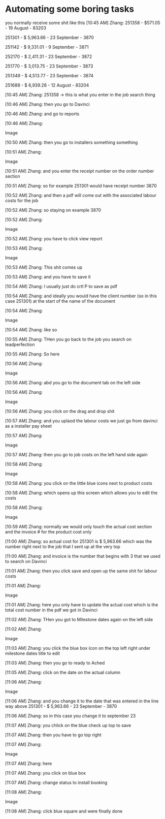 # Automating some boring tasks

you normally receive some shit like this
[10:45 AM] Zhang: 251358 - $571.05 - 19 August - 83203

251301 - $ 5,963.66 - 23 September - 3870

251142 - $ 9,331.01 - 9 September - 3871

252170 - $ 2,411.31 - 23 September - 3872

251770 - $ 3,013.75 - 23 September - 3873

251349 - $ 4,513.77 - 23 September - 3874

251688 - $ 6,939.28 - 12 August - 83204

[10:45 AM] Zhang: 251358 -> this is what you enter in the job search thing

[10:46 AM] Zhang: then you go to Davinci

[10:46 AM] Zhang: and go to reports

[10:46 AM] Zhang:

Image

[10:50 AM] Zhang: then you go to installers something something

[10:51 AM] Zhang:

Image

[10:51 AM] Zhang: and you enter the receipt number on the order number section


[10:51 AM] Zhang: so for example 251301 would have receipt number 3870

[10:52 AM] Zhang: and then  a pdf will come out with the associated labour costs for the job

[10:52 AM] Zhang: so staying on example 3870

[10:52 AM] Zhang:

Image


[10:52 AM] Zhang: you have to click view report

[10:53 AM] Zhang:

Image

[10:53 AM] Zhang: This shit comes up

[10:53 AM] Zhang: and you have to save it

[10:54 AM] Zhang: I usually just do crtl P to save as pdf

[10:54 AM] Zhang: and ideally you would have the client number (so in this case 251301) at the start of the name of the document

[10:54 AM] Zhang:

Image

[10:54 AM] Zhang: like so

[10:55 AM] Zhang: THen you go back to the job you search on leadperfection

[10:55 AM] Zhang: So here

[10:56 AM] Zhang:

Image

[10:56 AM] Zhang: abd you go to the document tab on the left side

[10:56 AM] Zhang:

Image

[10:56 AM] Zhang: you click on the drag and drop shit

[10:57 AM] Zhang: and you uplaod the labour costs we just go from davinci as a installer pay sheet

[10:57 AM] Zhang:

Image

[10:57 AM] Zhang: then you go to job costs on the left hand side again

[10:58 AM] Zhang:

Image

[10:58 AM] Zhang: you click on the little blue icons next to product costs

[10:58 AM] Zhang: which opens up this screen which allows you to edit the costs

[10:58 AM] Zhang:

Image

[10:59 AM] Zhang: normally we would only touch the actual cost section and the invoice # for the product cost only

[11:00 AM] Zhang: so actual cost for 251301 is $ 5,963.66 which was the number right next to the job that I sent up at the very top

[11:00 AM] Zhang: and invoice is the number that begins with 3 that we used to search on Davinci

[11:01 AM] Zhang: then you click save and open up the same shit for labour costs

[11:01 AM] Zhang:

Image

[11:01 AM] Zhang: here you only have to update the actual cost which is the total cost number in the pdf we got in Davinci 

[11:02 AM] Zhang: THen you got to Milestone dates again on the left side

[11:02 AM] Zhang:

Image


[11:03 AM] Zhang: you click the blue box icon on the top left right under milestone dates title to edit

[11:03 AM] Zhang: then you go to ready to Ached


[11:05 AM] Zhang: click on the date on the actual column

[11:06 AM] Zhang:

Image

[11:06 AM] Zhang: and you change it to the date that was entered in the line way above 251301 - $ 5,963.66 - 23 September - 3870

[11:06 AM] Zhang: so in this case you change it to september 23

[11:07 AM] Zhang: you chlick on the blue check up top to save

[11:07 AM] Zhang: then you have to go top right

[11:07 AM] Zhang:

Image

[11:07 AM] Zhang: here

[11:07 AM] Zhang: you click on blue box

[11:07 AM] Zhang: change status to install booking

[11:08 AM] Zhang:

Image

[11:08 AM] Zhang: click blue square and were finally done
